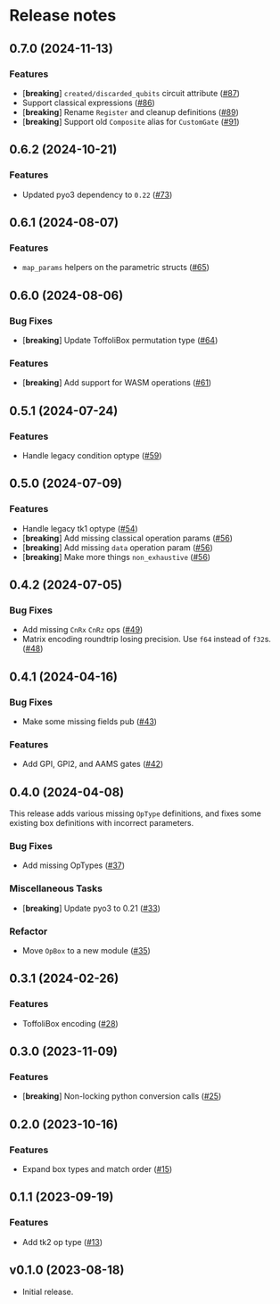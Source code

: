 # Release notes

## 0.7.0 (2024-11-13)

### Features

- [**breaking**] `created/discarded_qubits` circuit attribute ([#87](https://github.com/CQCL/tket-json-rs/pull/87))
- Support classical expressions ([#86](https://github.com/CQCL/tket-json-rs/pull/86))
- [**breaking**] Rename `Register` and cleanup definitions ([#89](https://github.com/CQCL/tket-json-rs/pull/89))
- [**breaking**] Support old `Composite` alias for `CustomGate` ([#91](https://github.com/CQCL/tket-json-rs/pull/91))



## 0.6.2 (2024-10-21)

### Features

- Updated pyo3 dependency to `0.22` ([#73](https://github.com/CQCL/tket-json-rs/pull/73))


## 0.6.1 (2024-08-07)

### Features

- `map_params` helpers on the parametric structs ([#65](https://github.com/CQCL/tket-json-rs/pull/65))


## 0.6.0 (2024-08-06)

### Bug Fixes

- [**breaking**] Update ToffoliBox permutation type ([#64](https://github.com/CQCL/tket-json-rs/pull/64))

### Features

- [**breaking**] Add support for WASM operations ([#61](https://github.com/CQCL/tket-json-rs/pull/61))


## 0.5.1 (2024-07-24)

### Features

- Handle legacy condition optype ([#59](https://github.com/CQCL/tket-json-rs/pull/59))


## 0.5.0 (2024-07-09)

### Features

- Handle legacy tk1 optype  ([#54](https://github.com/CQCL/tket-json-rs/pull/54))
- [**breaking**] Add missing classical operation params ([#56](https://github.com/CQCL/tket-json-rs/pull/56))
- [**breaking**] Add missing `data` operation param ([#56](https://github.com/CQCL/tket-json-rs/pull/56))
- [**breaking**] Make more things `non_exhaustive` ([#56](https://github.com/CQCL/tket-json-rs/pull/56))


## 0.4.2 (2024-07-05)

### Bug Fixes

- Add missing `CnRx` `CnRz` ops ([#49](https://github.com/CQCL/tket-json-rs/pull/49))
- Matrix encoding roundtrip losing precision. Use `f64` instead of `f32`s. ([#48](https://github.com/CQCL/tket-json-rs/pull/48))


## 0.4.1 (2024-04-16)

### Bug Fixes

- Make some missing fields pub ([#43](https://github.com/CQCL/tket-json-rs/pull/43))

### Features

- Add GPI, GPI2, and AAMS gates ([#42](https://github.com/CQCL/tket-json-rs/pull/42))


## 0.4.0 (2024-04-08)

This release adds various missing `OpType` definitions, and fixes some existing box definitions with incorrect parameters.

### Bug Fixes

- Add missing OpTypes ([#37](https://github.com/CQCL/tket-json-rs/pull/37))

### Miscellaneous Tasks

- [**breaking**] Update pyo3 to 0.21 ([#33](https://github.com/CQCL/tket-json-rs/pull/33))

### Refactor

- Move `OpBox` to a new module ([#35](https://github.com/CQCL/tket-json-rs/pull/35))


## 0.3.1 (2024-02-26)

### Features

- ToffoliBox encoding ([#28](https://github.com/CQCL/tket-json-rs/pull/28))

## 0.3.0 (2023-11-09)

### Features

- [**breaking**] Non-locking python conversion calls ([#25](https://github.com/CQCL/tket-json-rs/pull/25))

## 0.2.0 (2023-10-16)

### Features

- Expand box types and match order ([#15](https://github.com/CQCL/tket-json-rs/pull/15))

## 0.1.1 (2023-09-19)

### Features

- Add tk2 op type ([#13](https://github.com/CQCL/tket-json-rs/pull/13))

## v0.1.0 (2023-08-18)

-   Initial release.
